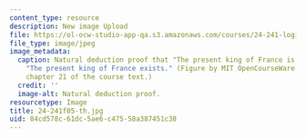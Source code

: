 ```yaml
---
content_type: resource
description: New image Upload
file: https://ol-ocw-studio-app-qa.s3.amazonaws.com/courses/24-241-logic-i-fall-2005/84cd578c61dc5ae6c47558a387451c38_24-241f05-th.jpg
file_type: image/jpeg
image_metadata:
  caption: Natural deduction proof that "The present king of France is bald" entails
    "The present king of France exists." (Figure by MIT OpenCourseWare. Taken from
    chapter 21 of the course text.)
  credit: ''
  image-alt: Natural deduction proof.
resourcetype: Image
title: 24-241f05-th.jpg
uid: 84cd578c-61dc-5ae6-c475-58a387451c38
---
```

